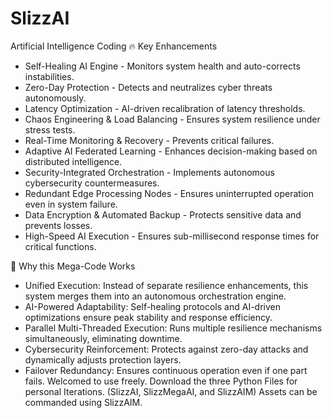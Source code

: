 # SlizzAI
Artificial Intelligence Coding
🔥 Key Enhancements
- Self-Healing AI Engine - Monitors system health and auto-corrects instabilities.
- Zero-Day Protection - Detects and neutralizes cyber threats autonomously.
- Latency Optimization - AI-driven recalibration of latency thresholds.
- Chaos Engineering & Load Balancing - Ensures system resilience under stress tests.
- Real-Time Monitoring & Recovery - Prevents critical failures.
- Adaptive AI Federated Learning - Enhances decision-making based on distributed intelligence.
- Security-Integrated Orchestration - Implements autonomous cybersecurity countermeasures.
- Redundant Edge Processing Nodes - Ensures uninterrupted operation even in system failure.
- Data Encryption & Automated Backup - Protects sensitive data and prevents losses.
- High-Speed AI Execution - Ensures sub-millisecond response times for critical functions.

🚀 Why this Mega-Code Works
- Unified Execution: Instead of separate resilience enhancements, this system merges them into an autonomous orchestration engine.
- AI-Powered Adaptability: Self-healing protocols and AI-driven optimizations ensure peak stability and response efficiency.
- Parallel Multi-Threaded Execution: Runs multiple resilience mechanisms simultaneously, eliminating downtime.
- Cybersecurity Reinforcement: Protects against zero-day attacks and dynamically adjusts protection layers.
- Failover Redundancy: Ensures continuous operation even if one part fails.
Welcomed to use freely.
Download the three Python Files for personal Iterations. (SlizzAI, SlizzMegaAI, and SlizzAIM)
Assets can be commanded using SlizzAIM.
